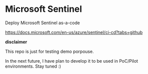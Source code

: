 # Microsoft Sentinel
Deploy Microsoft Sentinel as-a-code

https://docs.microsoft.com/en-us/azure/sentinel/ci-cd?tabs=github

********disclaimer********

This repo is just for testing demo porpouse.

In the next future, I have plan to develop it to be used in PoC/Pilot environments.
Stay tuned :)
